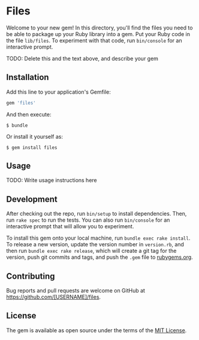 # Files

Welcome to your new gem! In this directory, you'll find the files you need to be able to package up your Ruby library into a gem. Put your Ruby code in the file `lib/files`. To experiment with that code, run `bin/console` for an interactive prompt.

TODO: Delete this and the text above, and describe your gem

## Installation

Add this line to your application's Gemfile:

```ruby
gem 'files'
```

And then execute:

    $ bundle

Or install it yourself as:

    $ gem install files

## Usage

TODO: Write usage instructions here

## Development

After checking out the repo, run `bin/setup` to install dependencies. Then, run `rake spec` to run the tests. You can also run `bin/console` for an interactive prompt that will allow you to experiment.

To install this gem onto your local machine, run `bundle exec rake install`. To release a new version, update the version number in `version.rb`, and then run `bundle exec rake release`, which will create a git tag for the version, push git commits and tags, and push the `.gem` file to [rubygems.org](https://rubygems.org).

## Contributing

Bug reports and pull requests are welcome on GitHub at https://github.com/[USERNAME]/files.


## License

The gem is available as open source under the terms of the [MIT License](http://opensource.org/licenses/MIT).

